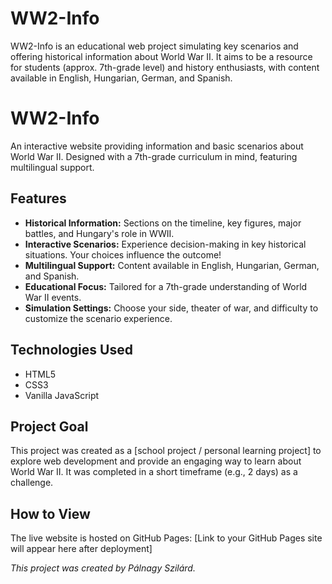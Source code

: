 # WW2-Info
WW2-Info is an educational web project simulating key scenarios and offering historical information about World War II. It aims to be a resource for students (approx. 7th-grade level) and history enthusiasts, with content available in English, Hungarian, German, and Spanish.

# WW2-Info

An interactive website providing information and basic scenarios about World War II. Designed with a 7th-grade curriculum in mind, featuring multilingual support.

## Features

*   **Historical Information:** Sections on the timeline, key figures, major battles, and Hungary's role in WWII.
*   **Interactive Scenarios:** Experience decision-making in key historical situations. Your choices influence the outcome!
*   **Multilingual Support:** Content available in English, Hungarian, German, and Spanish.
*   **Educational Focus:** Tailored for a 7th-grade understanding of World War II events.
*   **Simulation Settings:** Choose your side, theater of war, and difficulty to customize the scenario experience.

## Technologies Used

*   HTML5
*   CSS3
*   Vanilla JavaScript

## Project Goal

This project was created as a [school project / personal learning project] to explore web development and provide an engaging way to learn about World War II. It was completed in a short timeframe (e.g., 2 days) as a challenge.

## How to View

The live website is hosted on GitHub Pages: [Link to your GitHub Pages site will appear here after deployment]

*This project was created by Pálnagy Szilárd.*
